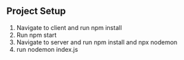 ## Project Setup

1. Navigate to client and run npm install
2. Run npm start
3. Navigate to server and run npm install and npx nodemon
4. run nodemon index.js
